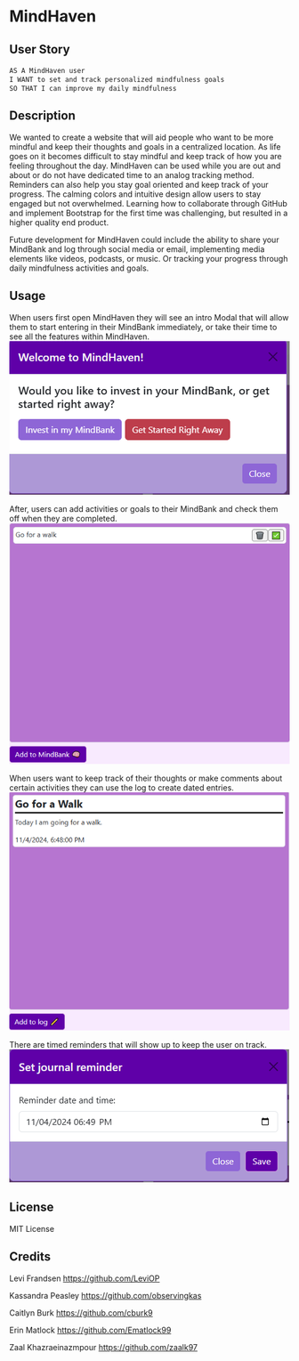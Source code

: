 # MindHaven

## User Story
```
AS A MindHaven user
I WANT to set and track personalized mindfulness goals 
SO THAT I can improve my daily mindfulness 
```
## Description

We wanted to create a website that will aid people who want to be more mindful and keep their thoughts and goals in a centralized location. As life goes on it becomes difficult to stay mindful and keep track of how you are feeling throughout the day. MindHaven can be used while you are out and about or do not have dedicated time to an analog tracking method. Reminders can also help you stay goal oriented and keep track of your progress. The calming colors and intuitive design allow users to stay engaged but not overwhelmed. Learning how to collaborate through GitHub and implement Bootstrap for the first time was challenging, but resulted in a higher quality end product.

Future development for MindHaven could include the ability to share your MindBank and log through social media or email, implementing media elements like videos, podcasts, or music. Or tracking your progress through daily mindfulness activities and goals.

## Usage

When users first open MindHaven they will see an intro Modal that will allow them to start entering in their MindBank immediately, or take their time to see all the features within MindHaven.
![add to your MindBank](./assets/images/Startup-Modal-Mindbank.PNG)

After, users can add activities or goals to their MindBank and check them off when they are completed.
![activity within the MindBank](./assets/images/activity-with-mindbank.PNG)

When users want to keep track of their thoughts or make comments about certain activities they can use the log to create dated entries.
![log with a dated entry](./assets/images/log-with-dated-entry.PNG)

There are timed reminders that will show up to keep the user on track.
![modal for reminders](./assets/images/modal-for-reminders.PNG)

## License

MIT License

## Credits

Levi Frandsen https://github.com/LeviOP

Kassandra Peasley https://github.com/observingkas

Caitlyn Burk https://github.com/cburk9

Erin Matlock https://github.com/Ematlock99

Zaal Khazraeinazmpour https://github.com/zaalk97

